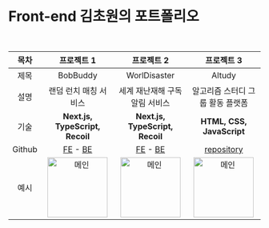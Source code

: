 # Front-end 김초원의 포트폴리오

<br>

|목차|**프로젝트 1**|**프로젝트 2**|**프로젝트 3**|
|:---:|:---:|:---:|:---:|
| 제목 | BobBuddy | WorlDisaster | Altudy |
| 설명 | 랜덤 런치 매칭 서비스 | 세계 재난재해 구독 알림 서비스 | 알고리즘 스터디 그룹 활동 플랫폼 |
| 기술 | **Next.js, TypeScript, Recoil** | **Next.js, TypeScript, Recoil** | **HTML, CSS, JavaScript** |
| Github | <a href="https://github.com/cece-09/BobBuddy_frontend" target="_blank">FE</a> - <a href="https://github.com/cece-09/BobBuddy_backend" target="_blank">BE</a> | <a href="https://github.com/kimfield98/project2-WorlDisaster" target="_blank">FE</a> - <a href="https://github.com/Hojip-Kim/Worldisaster_Server" target="_blank">BE</a> | <a href="https://github.com/kimfield98/project1-Altudy" target="_blank">repository</a> |
| 예시 | <img height="120" alt="메인" src="https://github.com/kimfield98/kimfield98/assets/141253939/13081574-78d9-4368-b58a-2ed4919ecfe7"> | <img height="120" alt="메인" src="https://github.com/kimfield98/kimfield98/assets/141253939/88a7e5a3-9573-48ef-ba54-bce142ff86b0"> | <img height="120" alt="메인" src="https://github.com/kimfield98/kimfield98/assets/141253939/5b5e0095-8f7c-4945-a071-523eaa9a662a"> |

